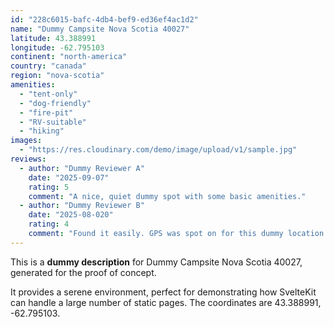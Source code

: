 ```yaml
---
id: "228c6015-bafc-4db4-bef9-ed36ef4ac1d2"
name: "Dummy Campsite Nova Scotia 40027"
latitude: 43.388991
longitude: -62.795103
continent: "north-america"
country: "canada"
region: "nova-scotia"
amenities:
  - "tent-only"
  - "dog-friendly"
  - "fire-pit"
  - "RV-suitable"
  - "hiking"
images:
  - "https://res.cloudinary.com/demo/image/upload/v1/sample.jpg"
reviews:
  - author: "Dummy Reviewer A"
    date: "2025-09-07"
    rating: 5
    comment: "A nice, quiet dummy spot with some basic amenities."
  - author: "Dummy Reviewer B"
    date: "2025-08-020"
    rating: 4
    comment: "Found it easily. GPS was spot on for this dummy location."
---
```


This is a **dummy description** for Dummy Campsite Nova Scotia 40027, generated for the proof of concept.

It provides a serene environment, perfect for demonstrating how SvelteKit can handle a large number of static pages. The coordinates are 43.388991, -62.795103.
